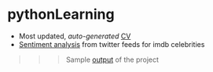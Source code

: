# pythonLearning

*  Most updated, _auto-generated_ [CV](https://github.com/Kalinga/pythonLearning/blob/master/projects/cv_generator/cv/KALINGA_RAY_2017.pdf)
*  [Sentiment analysis](https://github.com/Kalinga/pythonLearning/tree/master/projects/twitter_sentiment) from twitter feeds for imdb celebrities
>>> Sample [output](https://github.com/Kalinga/pythonLearning/tree/master/projects/twitter_sentiment/gen) of the project  